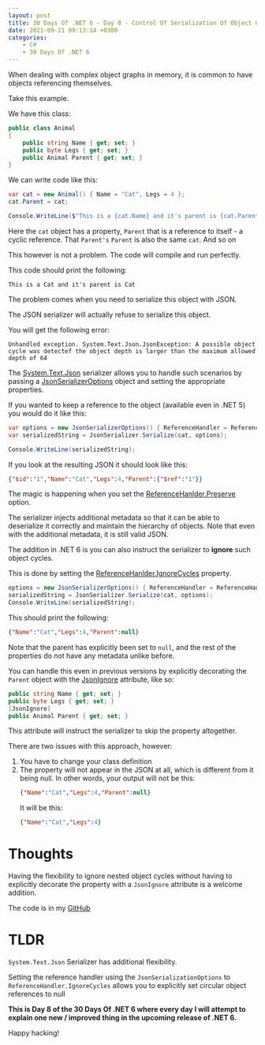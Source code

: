 ```yaml
---
layout: post
title: 30 Days Of .NET 6 - Day 8 - Control Of Serialization Of Object Cycles
date: 2021-09-21 09:13:14 +0300
categories:
    - C#
    - 30 Days Of .NET 6
---
```

When dealing with complex object graphs in memory, it is common to have objects referencing themselves.

Take this example.

We have this class:

```csharp
public class Animal
{
    public string Name { get; set; }
    public byte Legs { get; set; }
    public Animal Parent { get; set; }
}
```

We can write code like this:

```csharp
var cat = new Animal() { Name = "Cat", Legs = 4 };
cat.Parent = cat;

Console.WriteLine($"This is a {cat.Name} and it's parent is {cat.Parent.Name}");
```

Here the `cat` object has a property, `Parent` that is a reference to itself - a cyclic reference. That `Parent's` `Parent` is also the same `cat`. And so on

This however is not a problem. The code will compile and run perfectly.

This code should print the following:

```plaintext
This is a Cat and it's parent is Cat
```

The problem comes when you need to serialize this object with JSON.

The JSON serializer will actually refuse to serialize this object.

You will get the following error:

```plaintext
Unhandled exception. System.Text.Json.JsonException: A possible object cycle was detectef the object depth is larger than the maximum allowed depth of 64
```

The [System.Text.Json](https://docs.microsoft.com/en-us/dotnet/api/system.text.json?view=net-6.0) serializer  allows you to handle such scenarios by passing a [JsonSerializerOptions](https://docs.microsoft.com/en-us/dotnet/api/system.text.json.jsonserializeroptions?view=net-6.0) object and setting the appropriate properties.

If you wanted to keep a reference to the object (available even in .NET 5) you would do it like this:

```csharp
var options = new JsonSerializerOptions() { ReferenceHandler = ReferenceHandler.Preserve };
var serializedString = JsonSerializer.Serialize(cat, options);

Console.WriteLine(serializedString);
```

If you look at the resulting JSON it should look like this:

```json
{"$id":"1","Name":"Cat","Legs":4,"Parent":{"$ref":"1"}}
```

The magic is happening when you set the [ReferenceHanlder.Preserve](https://docs.microsoft.com/en-us/dotnet/api/system.text.json.serialization.referencehandler.preserve?view=net-6.0) option.

The serializer injects additional metadata so that it can be able to deserialize it correctly and maintain the hierarchy of objects. Note that even with the additional metadata, it is still valid JSON.

The addition in .NET 6 is you can also instruct the serializer to **ignore** such object cycles. 

This is done by setting the [ReferenceHanlder.IgnoreCycles](https://docs.microsoft.com/en-us/dotnet/api/system.text.json.serialization.referencehandler.ignorecycles?view=net-6.0) property.

```csharp
options = new JsonSerializerOptions() { ReferenceHandler = ReferenceHandler.IgnoreCycles };
serializedString = JsonSerializer.Serialize(cat, options);
Console.WriteLine(serializedString);
```

This should print the following:

```json
{"Name":"Cat","Legs":4,"Parent":null}
```

Note that the parent has explicitly been set to `null`, and the rest of the properties do not have any metadata unlike before.

You can handle this even in previous versions by explicitly decorating the `Parent` object with the [JsonIgnore](https://docs.microsoft.com/en-us/dotnet/api/system.text.json.serialization.jsonignoreattribute?view=net-5.0) attribute, like so:

```csharp
public string Name { get; set; }
public byte Legs { get; set; }
[JsonIgnore]
public Animal Parent { get; set; }
```
This attribute will instruct the serializer to skip the property altogether.

There are two issues with this approach, however:
1. You have to change your class definition
2. The property will not appear in the JSON at all, which is different from it being null.
    In other words, your output will not be this:
    ```json
    {"Name":"Cat","Legs":4,"Parent":null}
    ```
    It will be this:
    ```json
    {"Name":"Cat","Legs":4}
    ```

# Thoughts

Having the flexibility to ignore nested object cycles without having to explicitly decorate the property with a `JsonIgnore` attribute is a welcome addition.

The code is in my [GitHub](https://github.com/conradakunga/BlogCode/tree/master/2021-09-21%20-%2030%20Days%20Of%20.NET%206%20-%20Day%208%20-%20System.Text.Json%20Object%20Cycles)

# TLDR

`System.Text.Json` Serializer has additional flexibility. 

Setting the reference handler using the `JsonSerializationOptions` to `ReferenceHandler.IgnoreCycles` allows you to explicitly set circular object references to null

**This is Day 8 of the 30 Days Of .NET 6 where every day I will attempt to explain one new / improved thing in the upcoming release of .NET 6.**

Happy hacking!